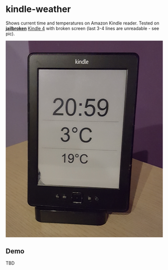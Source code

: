 # kindle-weather
Shows current time and temperatures on Amazon Kindle reader.
Tested on  [**jailbroken**](https://wiki.mobileread.com/wiki/Kindle4NTHacking#Jailbreak) [Kindle 4](https://wiki.mobileread.com/wiki/K4_Index) with broken screen (last 3-4 lines are unreadable - see pic).

  ![sample](doc/img/kindle.jpg)

## Demo
TBD <!--http://demo.ceszke.com/kindle-weather/-->


